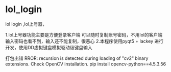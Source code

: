 # lol_login
lol login  ,lol上号器，

1.lol上号器功能主要是方便登录客户端
可以随时复制账号密码，不用lol的客户端输入密码也看不到，输入还不能复制，很恶心
2.本程序使用pyqt5 + lackey 进行开发，使用DD虚拟键盘模拟驱动级键盘输入

打包出错 RROR: recursion is detected during loading of "cv2" binary extensions. Check OpenCV installation.
 pip install opencv-python==4.5.3.56